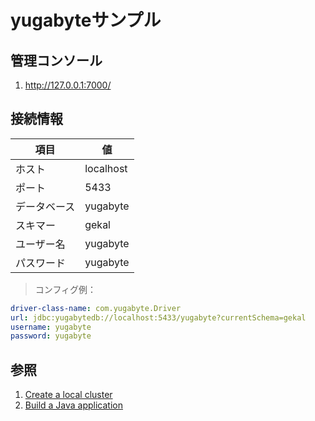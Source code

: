 # yugabyteサンプル

## 管理コンソール

1. <http://127.0.0.1:7000/>

## 接続情報

| 項目         | 値        |
| ------------ | --------- |
| ホスト       | localhost |
| ポート       | 5433      |
| データベース | yugabyte  |
| スキマー     | gekal     |
| ユーザー名   | yugabyte  |
| パスワード   | yugabyte  |

> コンフィグ例：

```yaml
driver-class-name: com.yugabyte.Driver
url: jdbc:yugabytedb://localhost:5433/yugabyte?currentSchema=gekal
username: yugabyte
password: yugabyte
```

## 参照

1. [Create a local cluster](https://docs.yugabyte.com/preview/quick-start/create-local-cluster/docker/)
2. [Build a Java application](https://docs.yugabyte.com/preview/quick-start/build-apps/java/ysql-jdbc/)
